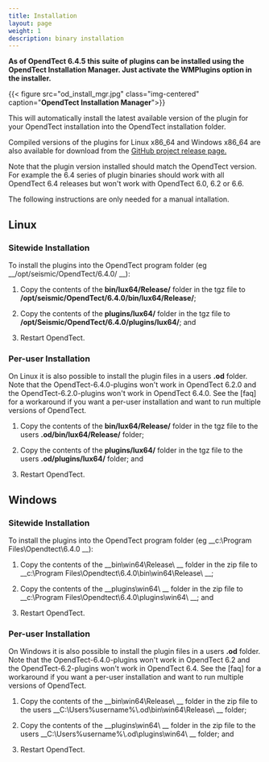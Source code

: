 ```yaml
---
title: Installation
layout: page
weight: 1
description: binary installation
---
```


**As of OpendTect 6.4.5 this suite of plugins can be installed using the OpendTect Installation Manager. Just activate the WMPlugins
option in the installer.**

{{< figure src="od_install_mgr.jpg"  class="img-centered" caption="**OpendTect Installation Manager**">}}

This will automatically install the latest available version of the plugin for your OpendTect installation into the OpendTect
installation folder.

Compiled versions of the plugins for Linux x86_64 and Windows x86_64 are also available for download from the
[GitHub project release page.](https://github.com/waynegm/OpendTect-Plugins/releases)

Note that the plugin  version installed should match the OpendTect version. For example the 6.4 series of plugin binaries
should work with all OpendTect 6.4 releases but won't work with OpendTect 6.0, 6.2 or 6.6.

The following instructions are only needed for a manual intallation.

## Linux

### Sitewide Installation
To install the plugins into the OpendTect program folder (eg __/opt/seismic/OpendTect/6.4.0/ __):

1. Copy the contents of the __bin/lux64/Release/__ folder in the tgz file to __/opt/seismic/OpendTect/6.4.0/bin/lux64/Release/__;

2. Copy the contents of the __plugins/lux64/__ folder in the tgz file to __/opt/Seismic/OpendTect/6.4.0/plugins/lux64/__; and

3. Restart OpendTect.

### Per-user Installation

On Linux it is also possible to install the plugin files in a users __.od__ folder. Note that the OpendTect-6.4.0-plugins won't work in OpendTect 6.2.0 and the OpendTect-6.2.0-plugins won't work in OpendTect 6.4.0. See the [faq] for a workaround if you want a per-user installation and want to run multiple versions of OpendTect.

1. Copy the contents of the __bin/lux64/Release/__ folder in the tgz file to the users __.od/bin/lux64/Release/__ folder;

2. Copy the contents of the __plugins/lux64/__ folder in the tgz file to the users __.od/plugins/lux64/__ folder; and

3. Restart OpendTect.

## Windows

### Sitewide Installation
To install the plugins into the OpendTect program folder (eg __c:\Program Files\Opendtect\6.4.0 __):

1. Copy the contents of the __bin\win64\Release\ __ folder in the zip file to __c:\Program Files\Opendtect\6.4.0\bin\win64\Release\ __;

2. Copy the contents of the __plugins\win64\ __ folder in the zip file to __c:\Program Files\Opendtect\6.4.0\plugins\win64\ __; and

3. Restart OpendTect.

### Per-user Installation

On Windows it is also possible to install the plugin files in a users __.od__ folder. Note that the OpendTect-6.4.0-plugins won't work in OpendTect 6.2 and the OpendTect-6.2-plugins won't work in OpendTect 6.4. See the [faq] for a workaround if you want a per-user installation and want to run multiple versions of OpendTect.

1. Copy the contents of the __bin\win64\Release\ __ folder in the zip file to the users __C:\Users\%username%\\.od\bin\win64\Release\ __ folder;

2. Copy the contents of the __plugins\win64\ __ folder in the zip file to the users __C:\Users\%username%\\.od\plugins\win64\ __ folder; and

3. Restart OpendTect.
